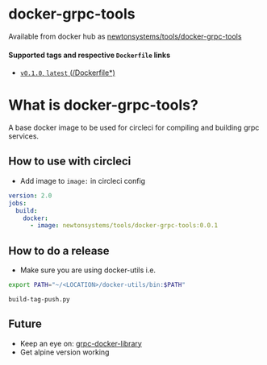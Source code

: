 # docker-grpc-tools

Available from docker hub as [newtonsystems/tools/docker-grpc-tools](https://hub.docker.com/r/newtonsystems/tools-docker-grpc-tools/)

#### Supported tags and respective `Dockerfile` links

-    [`v0.1.0`, `latest` (/Dockerfile*)](https://github.com/newtonsystems/devops/blob/master/tools/docker-grpc-tools/Dockerfile)

# What is docker-grpc-tools?

A base docker image to be used for circleci for compiling and building grpc services.


## How to use with circleci

- Add image to `image:` in circleci config

``` yml
version: 2.0
jobs:
  build:
    docker:
      - image: newtonsystems/tools/docker-grpc-tools:0.0.1
```


## How to do a release
- Make sure you are using docker-utils 
i.e.

```bash
export PATH="~/<LOCATION>/docker-utils/bin:$PATH"
```

```
build-tag-push.py 
```


## Future

- Keep an eye on: [grpc-docker-library](https://github.com/grpc/grpc-docker-library/tree/master/1.0)
- Get alpine version working